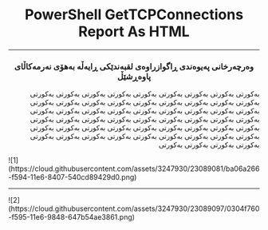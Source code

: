 <h1 align=center>PowerShell GetTCPConnections Report As HTML</h1>
<hr />
<h3 align=center>وەرچەرخانی پەیوەندی ڕاگوازراوەی لقبەندێكی ڕایەڵە بەهۆی نەرمەكاڵای پاوەڕشێڵ</h3>
<p align=right>بەكورتی بەكورتی بەكورتی بەكورتی بەكورتی بەكورتی بەكورتی بەكورتی بەكورتی بەكورتی بەكورتی بەكورتی بەكورتی بەكورتی بەكورتی بەكورتی بەكورتی بەكورتی بەكورتی بەكورتی بەكورتی بەكورتی بەكورتی بەكورتی بەكورتی بەكورتی بەكورتی بەكورتی بەكورتی بەكورتی بەكورتی بەكورتی بەكورتی بەكورتی بەكورتی بەكورتی بەكورتی بەكورتی بەكورتی بەكورتی بەكورتی بەكورتی بەكورتی بەكورتی بەكورتی بەكورتی بەكورتی بەكورتی بەكورتی بەكورتی بەكورتی بەكورتی بەكورتی بەكورتی بەكورتی بەكورتی بەكورتی بەكورتی </p>
![1](https://cloud.githubusercontent.com/assets/3247930/23089081/ba06a266-f594-11e6-8407-540cd89429d0.png)
<hr />
![2](https://cloud.githubusercontent.com/assets/3247930/23089097/0304f760-f595-11e6-9848-647b54ae3861.png)

